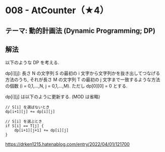 # 008 - AtCounter（★4）

## テーマ: 動的計画法 (Dynamic Programming; DP)

## 解法
以下のような DP を考える.

dp[i][j]: 長さ N の文字列 S の最初の i 文字から文字列かを抜き出してつなげる方法のうち, それが長さ M の文字列 T の最初の j 文字まで一致するような方法の個数 (i = 0,1,...,N, j = 0,1,...,M). ただし dp[0][0] = 0 とする.

dp[i][j] は以下のように更新する. (MOD は省略)

```golang
// S[i] を選ばないとき
dp[i+1][j] += dp[i][j]

// S[i] を選ぶとき
if S[i] == T[j] {
	dp[i+1][j+1] += dp[i][j]
}
```

https://drken1215.hatenablog.com/entry/2022/04/01/121700
